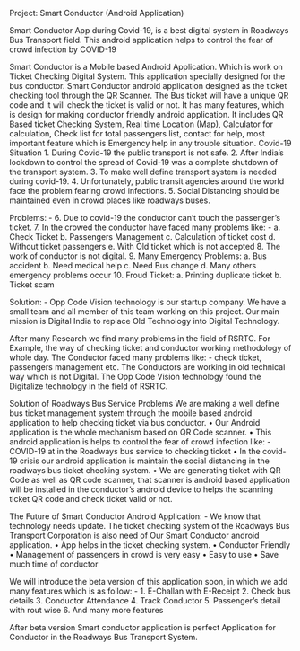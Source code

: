 Project: Smart Conductor (Android Application)

Smart Conductor App during Covid-19, is a best digital system in Roadways Bus Transport field. This android application helps to control the fear of crowd infection by COVID-19 

Smart Conductor is a Mobile based Android Application. Which is work on Ticket Checking Digital System. This application specially designed for the bus conductor.
Smart Conductor android application designed as the ticket checking tool through the QR Scanner.
The Bus ticket will have a unique QR code and it will check the ticket is valid or not.
It has many features, which is design for making conductor friendly android application. It includes QR Based ticket Checking System, Real time Location (Map), Calculator for calculation, Check list for total passengers list, contact for help, most important feature which is Emergency help in any trouble situation.
Covid-19 Situation
    1. During Covid-19 the public transport is not safe.
    2. After India’s lockdown to control the spread of Covid-19 was a complete shutdown of the transport system.
    3. To make well define transport system is needed during covid-19.
    4. Unfortunately, public transit agencies around the world face the problem fearing crowd infections.
    5. Social Distancing should be maintained even in crowd places like roadways buses.

Problems: -
    6. Due to covid-19 the conductor can’t touch the passenger’s ticket.
    7. In the crowed the conductor have faced many problems like: -
        a. Check Ticket
        b. Passengers Management
        c. Calculation of ticket cost
        d. Without ticket passengers
        e. With Old ticket which is not accepted
    8. The work of conductor is not digital.
    9. Many Emergency Problems:
        a. Bus accident
        b. Need medical help
        c. Need Bus change
        d. Many others emergency problems occur
    10. Froud Ticket:
        a. Printing duplicate ticket
        b. Ticket scam 
        
        
Solution: -
Opp Code Vision technology is our startup company.
We have a small team and all member of this team working on this project.
Our main mission is Digital India to replace Old Technology into Digital Technology.

After many Research we find many problems in the field of RSRTC. For Example, the way of checking ticket and conductor working methodology of whole day.
The Conductor faced many problems like: - check ticket, passengers management etc. The Conductors are working in old technical way which is not Digital.
The Opp Code Vision technology found the Digitalize technology in the field of RSRTC. 

Solution of Roadways Bus Service Problems
We are making a well define bus ticket management system through the mobile based android application to help checking ticket via bus conductor.
    • Our Android application is the whole mechanism based on QR Code scanner.
    • This android application is helps to control the fear of crowd infection like: - COVID-19 at in the Roadways bus service to checking ticket
    • In the covid-19 crisis our android application is maintain the social distancing in the roadways bus ticket checking system.
    • We are generating ticket with QR Code as well as QR code scanner, that scanner is android based application will be installed in the conductor’s android device to helps the scanning ticket QR code and check ticket valid or not.


The Future of Smart Conductor Android Application: -
We know that technology needs update. The ticket checking system of the Roadways Bus Transport Corporation is also need of Our Smart Conductor android application.
    • App helps in the ticket checking system.
    • Conductor Friendly
    • Management of passengers in crowd is very easy
    • Easy to use 
    • Save much time of conductor 

We will introduce the beta version of this application soon, in which we add many features which is as follow: -
    1. E-Challan with E-Receipt
    2. Check bus details
    3. Conductor Attendance
    4. Track Conductor
    5. Passenger’s detail with rout wise
    6. And many more features

After beta version Smart conductor application is perfect Application for Conductor in the Roadways Bus Transport System.
